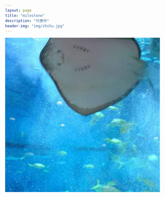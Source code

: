 ```yaml
---
layout: page
title: "milestone"
description: "代表作"
header-img: "img/zhihu.jpg"
---
```


<img src="img/fish.jpg"  alt="魔鬼鱼的微笑" />






